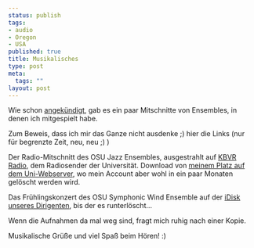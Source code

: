 ```yaml
--- 
status: publish
tags: 
- audio
- Oregon
- USA
published: true
title: Musikalisches
type: post
meta: 
  tags: ""
layout: post
---
```

Wie schon <a href="http://fredericiana.de/archives/2006/05/14/das-machen-ingenieure-nach-feierabend/">angekündigt</a>, gab es ein paar Mitschnitte von Ensembles, in denen ich mitgespielt habe.

Zum Beweis, dass ich mir das Ganze nicht ausdenke ;) hier die Links (nur für begrenzte Zeit, neu, neu ;) )

Der Radio-Mitschnitt des OSU Jazz Ensembles, ausgestrahlt auf <a href="http://www.kbvr.com/">KBVR Radio</a>, dem Radiosender der Universität. Download von <a href="http://oregonstate.edu/~wenzelf/osujazz/">meinem Platz auf dem Uni-Webserver</a>, wo mein Account aber wohl in ein paar Monaten gelöscht werden wird.

Das Frühlingskonzert des OSU Symphonic Wind Ensemble auf der <a href="http://idisk.mac.com/manchog-Public/Latin%20Dances%20Spring%2006/?view=web">iDisk unseres Dirigenten</a>, bis der es runterlöscht...

Wenn die Aufnahmen da mal weg sind, fragt mich ruhig nach einer Kopie.

Musikalische Grüße und viel Spaß beim Hören! :)
